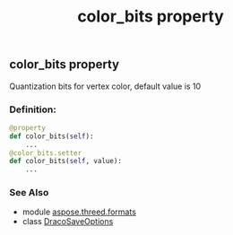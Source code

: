 ﻿---
title: color_bits property
second_title: Aspose.3D for Python via .NET API References
description: 
type: docs
weight: 30
url: /python-net/aspose.threed.formats/dracosaveoptions/color_bits/
is_root: false
---

## color_bits property


Quantization bits for vertex color, default value is 10
### Definition:
```python
@property
def color_bits(self):
    ...
@color_bits.setter
def color_bits(self, value):
    ...
```

### See Also
* module [aspose.threed.formats](../../)
* class [DracoSaveOptions](/3d/python-net/aspose.threed.formats/dracosaveoptions)
